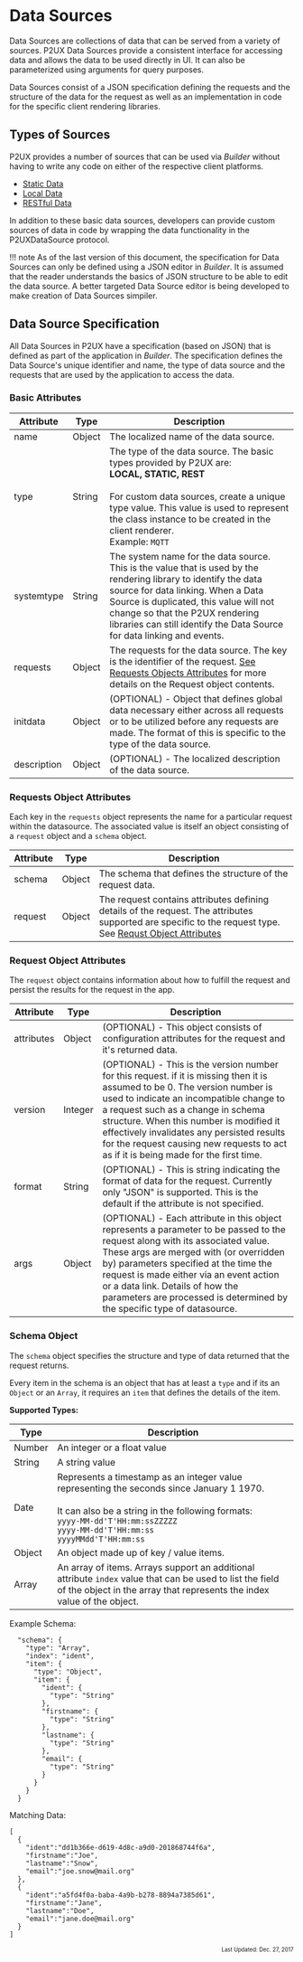 # Data Sources
Data Sources are collections of data that can be served from a variety of sources. P2UX Data Sources provide a consistent interface for accessing data and allows the data to be used directly in UI. It can also be parameterized using arguments for query purposes. 

Data Sources consist of a JSON specification defining the requests and the structure of the data for the request as well as an implementation in code for the specific client rendering libraries. 

## Types of Sources
P2UX provides a number of sources that can be used via *Builder* without having to write any code on either of the respective client platforms.

* [Static Data](staticdatasource.md)
* [Local Data](localdatasource.md)
* [RESTful Data](restdatasource.md)

In addition to these basic data sources, developers can provide custom sources of data in code by wrapping the data functionality in the P2UXDataSource protocol.

!!! note
    As of the last version of this document, the specification for Data Sources can only be defined using a JSON editor in *Builder*. It is assumed that the reader understands the basics of JSON structure to be able to edit the data source. A better targeted Data Source editor is being developed to make creation of Data Sources simpiler. 

## Data Source Specification
All Data Sources in P2UX have a specification (based on JSON) that is defined as part of the application in *Builder*. The specification defines the Data Source's unique identifier and name, the type of data source and the requests that are used by the application to access the data.

### Basic Attributes

| Attribute | Type | Description | 
| --- | --- | --- |
| name | Object | The localized name of the data source. |
| type | String | The type of the data source. The basic types provided by P2UX are:<br>**LOCAL, STATIC, REST**<br><br>For custom data sources, create a unique type value. This value is used to represent the class instance to be created in the client renderer.<br>Example: `MQTT` |
| systemtype | String | The system name for the data source. This is the value that is used by the rendering library to identify the data source for data linking. When a Data Source is duplicated, this value will not change so that the P2UX rendering libraries can still identify the Data Source for data linking and events.
| requests | Object | The requests for the data source. The key is the identifier of the request. [See Requests Objects Attributes](#requests-object-attributes) for more details on the Request object contents. |
| initdata | Object | (OPTIONAL) - Object that defines global data necessary either across all requests or to be utilized before any requests are made. The format of this is specific to the type of the data source. |
| description | Object | (OPTIONAL) - The localized description of the data source. |

### Requests Object Attributes
Each key in the `requests` object represents the name for a particular request within the datasource. The associated value is itself an object consisting of a `request` object and a `schema` object. 

| Attribute | Type | Description |
| --- | --- | --- |
| schema | Object | The schema that defines the structure of the request data. |
| request | Object | The request contains attributes defining details of the request. The attributes supported are specific to the request type. See [Requst Object Attributes](#request-object-attributes) |


### Request Object Attributes
The `request` object contains information about how to fulfill the request and persist the results for the request in the app. 

| Attribute | Type | Description |
| --- | --- | --- |
| attributes | Object | (OPTIONAL) - This object consists of configuration attributes for the request and it's returned data. |
| version | Integer | (OPTIONAL) - This is the version number for this request. if it is missing then it is assumed to be 0. The version number is used to indicate an incompatible change to a request such as a change in schema structure. When this number is modified it effectively invalidates any persisted results for the request causing new requests to act as if it is being made for the first time. |
| format | String | (OPTIONAL) - This is string indicating the format of data for the request. Currently only "JSON" is supported. This is the default if the attribute is not specified. |
| args | Object | (OPTIONAL) - Each attribute in this object represents a parameter to be passed to the request along with its associated value. These args are merged with (or overridden by) parameters specified at the time the request is made either via an event action or a data link. Details of how the parameters are processed is determined by the specific type of datasource.  

### Schema Object
The `schema` object specifies the structure and type of data returned that the request returns.

Every item in the schema is an object that has at least a `type` and if its an `Object` or an `Array`, it requires an `item` that defines the details of the item.

**Supported Types:**

| Type | Description |
| --- | --- |
| Number | An integer or a float value |
| String | A string value | 
| Date | Represents a timestamp as an integer value representing the seconds since January 1 1970.<br><br>It can also be a string in the following formats:<br>`yyyy-MM-dd'T'HH:mm:ssZZZZZ`<br>`yyyy-MM-dd'T'HH:mm:ss`<br>`yyyyMMdd'T'HH:mm:ss`<br> |
| Object | An object made up of key / value items. |
| Array | An array of items. Arrays support an additional attribute `index` value that can be used to list the field of the object in the array that represents the index value of the object. |

Example Schema: 
```
  "schema": {
    "type": "Array",
    "index": "ident",
    "item": {
      "type": "Object",
      "item": {
        "ident": {
          "type": "String"
        },
        "firstname": {
          "type": "String"
        },
        "lastname": {
          "type": "String"
        },
        "email": {
          "type": "String"
        }
      }
    }
  }

```
Matching Data:
```
[
  {
    "ident":"dd1b366e-d619-4d8c-a9d0-201868744f6a",
    "firstname":"Joe",
    "lastname":"Snow",
    "email":"joe.snow@mail.org"
  },
  {
    "ident":"a5fd4f0a-baba-4a9b-b278-8894a7385d61",
    "firstname":"Jane",
    "lastname":"Doe",
    "email":"jane.doe@mail.org"
  }
]
```
<div style="text-align:right"><sub><sup>Last Updated: Dec. 27, 2017<sup><sub></div>
